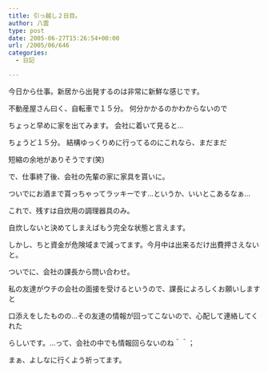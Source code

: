 ```yaml
---
title: 引っ越し２日目。
author: 八雲
type: post
date: 2005-06-27T15:26:54+00:00
url: /2005/06/646
categories:
  - 日記

---
```

今日から仕事。新居から出発するのは非常に新鮮な感じです。
  
不動産屋さん曰く、自転車で１５分。 何分かかるのかわからないので
  
ちょっと早めに家を出てみます。 会社に着いて見ると…
  
ちょうど１５分。 結構ゆっくりめに行ってるのにこれなら、まだまだ
  
短縮の余地がありそうです(笑)

で、仕事終了後、会社の先輩の家に家具を貰いに。
  
ついでにお酒まで貰っちゃってラッキーです…というか、いいとこあるなぁ…
  
これで、残すは自炊用の調理器具のみ。
  
自炊しないと決めてしまえばもう完全な状態と言えます。
  
しかし、ちと資金が危険域まで減ってます。今月中は出来るだけ出費押さえないと。

ついでに、会社の課長から問い合わせ。
  
私の友達がウチの会社の面接を受けるというので、課長によろしくお願いしますと
  
口添えをしたものの…その友達の情報が回ってこないので、心配して連絡してくれた
  
らしいです。…って、会社の中でも情報回らないのね＾＾；
  
まぁ、よしなに行くよう祈ってます。